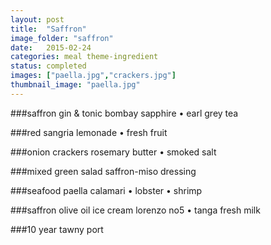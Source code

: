 ```yaml
---
layout: post
title:  "Saffron"
image_folder: "saffron"
date:   2015-02-24
categories: meal theme-ingredient
status: completed
images: ["paella.jpg","crackers.jpg"]
thumbnail_image: "paella.jpg"
---
```


###saffron gin & tonic
bombay sapphire &bull; earl grey tea

###red sangria
lemonade &bull; fresh fruit

###onion crackers
rosemary butter &bull; smoked salt

###mixed green salad
saffron-miso dressing

###seafood paella
calamari &bull; lobster &bull; shrimp

###saffron olive oil ice cream
lorenzo no5 &bull; tanga fresh milk

###10 year tawny port